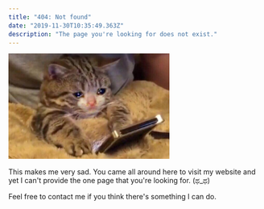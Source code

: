 ```yaml
---
title: "404: Not found"
date: "2019-11-30T10:35:49.363Z"
description: "The page you're looking for does not exist."
---
```


![crying](crying-cat.jpg)

This makes me very sad.
You came all around here to visit my website and yet I can't provide the one page that you're looking for. (ಥ_ಥ)

Feel free to contact me if you think there's something I can do.
